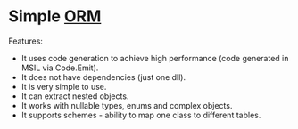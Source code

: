 # Simple [ORM](http://en.wikipedia.org/wiki/Object-relational_mapping)

Features:
* It uses code generation to achieve high performance (code generated in MSIL via Code.Emit).
* It does not have dependencies (just one dll).
* It is very simple to use.
* It can extract nested objects.
* It works with nullable types, enums and complex objects.
* It supports schemes - ability to map one class to different tables.
